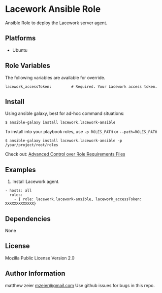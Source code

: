 Lacework Ansible Role
=========

Ansible Role to deploy the Lacework server agent.

Platforms
---------

* Ubuntu

Role Variables
--------------
The following variables are available for override.

```
lacework_accessToken:         # Required. Your Lacework access token.
```

Install
----------------
Using ansible galaxy, best for ad-hoc command situations:

    $ ansible-galaxy install lacework.lacework-ansible

To install into your playbook roles, use `-p ROLES_PATH` or `--path=ROLES_PATH`

    $ ansible-galaxy install lacework.lacework-ansible -p /your/project/root/roles

Check out: [Advanced Control over Role Requirements Files](http://docs.ansible.com/galaxy.html#advanced-control-over-role-requirements-files)


Examples
----------------
1) Install Lacework agent.
```
- hosts: all
  roles:
    - { role: lacework.lacework-ansible, lacework_accessToken: XXXXXXXXXXXXX}
```

Dependencies
------------

None

License
-------

Mozilla Public License Version 2.0

Author Information
------------------
matthew zeier <mzeier@gmail.com>
Use github issues for bugs in this repo.

